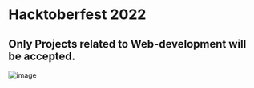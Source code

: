 # Hacktoberfest 2022
## Only Projects related to Web-development will be accepted.
![image](https://user-images.githubusercontent.com/63816783/193316142-06ec2bd1-1679-49a5-a0d3-d71ec9612034.png)
